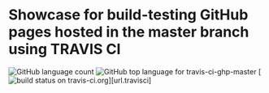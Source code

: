 # Showcase for build-testing GitHub pages hosted in the master branch using TRAVIS CI

![GitHub language count](https://img.shields.io/github/languages/count/dleidert/travis-ci-ghp-master.svg)
![GitHub top language for travis-ci-ghp-master](https://img.shields.io/github/languages/top/dleidert/travis-ci-ghp-master.svg)
[![build status on travis-ci.org](https://img.shields.io/travis/dleidert/travis-ci-ghp-master/master.svg)][url.travisci]

